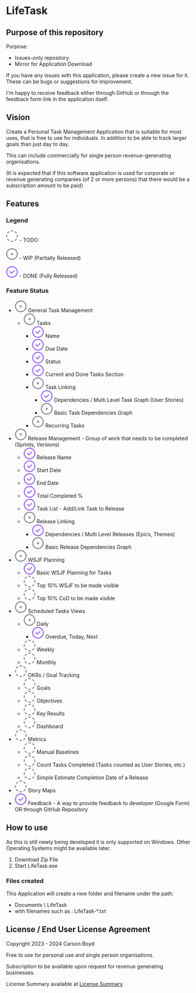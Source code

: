 # LifeTask

## Purpose of this repository
Purpose:
- Issues-only repository
- Mirror for Application Download

If you have any issues with this application, please create a new issue for it.
These can be bugs or suggestions for improvement.

I'm happy to receive feedback either through GitHub or through the feedback form link in the application itself.

## Vision
Create a Personal Task Management Application that is suitable for most uses, that is free to use for individuals.
In addition to be able to track larger goals than just day to day.

This can include commercially for single person revenue-generating organisations.

(It is expected that if this software application is used for corporate or revenue generating companies (of 2 or more persons) that there would be a subscription amount to be paid)

## Features
### Legend
![TODO](https://github.com/Readme-Workflows/Readme-Icons/blob/main/icons/octicons/IssueDrafted.svg) - TODO

![WIP](https://github.com/Readme-Workflows/Readme-Icons/blob/main/icons/octicons/IssueNeutral.svg) - WIP (Partially Released)

![DONE](https://github.com/Readme-Workflows/Readme-Icons/blob/main/icons/octicons/IssueClosed.svg) - DONE (Fully Released)
### Feature Status
- ![WIP](https://github.com/Readme-Workflows/Readme-Icons/blob/main/icons/octicons/IssueNeutral.svg) General Task Management
	- ![WIP](https://github.com/Readme-Workflows/Readme-Icons/blob/main/icons/octicons/IssueNeutral.svg) Tasks
		- ![DONE](https://github.com/Readme-Workflows/Readme-Icons/blob/main/icons/octicons/IssueClosed.svg) Name
		- ![DONE](https://github.com/Readme-Workflows/Readme-Icons/blob/main/icons/octicons/IssueClosed.svg) Due Date
		- ![DONE](https://github.com/Readme-Workflows/Readme-Icons/blob/main/icons/octicons/IssueClosed.svg) Status
		- ![DONE](https://github.com/Readme-Workflows/Readme-Icons/blob/main/icons/octicons/IssueClosed.svg) Current and Done Tasks Section
		- ![WIP](https://github.com/Readme-Workflows/Readme-Icons/blob/main/icons/octicons/IssueNeutral.svg) Task Linking
		    - ![DONE](https://github.com/Readme-Workflows/Readme-Icons/blob/main/icons/octicons/IssueClosed.svg) Dependencies / Multi Level Task Graph (User Stories)
			- ![WIP](https://github.com/Readme-Workflows/Readme-Icons/blob/main/icons/octicons/IssueNeutral.svg) Basic Task Dependencies Graph
		- ![WIP](https://github.com/Readme-Workflows/Readme-Icons/blob/main/icons/octicons/IssueNeutral.svg) Recurring Tasks
- ![WIP](https://github.com/Readme-Workflows/Readme-Icons/blob/main/icons/octicons/IssueNeutral.svg) Release Management - Group of work that needs to be completed (Sprints, Versions)
	- ![DONE](https://github.com/Readme-Workflows/Readme-Icons/blob/main/icons/octicons/IssueClosed.svg) Release Name
	- ![DONE](https://github.com/Readme-Workflows/Readme-Icons/blob/main/icons/octicons/IssueClosed.svg) Start Date
	- ![DONE](https://github.com/Readme-Workflows/Readme-Icons/blob/main/icons/octicons/IssueClosed.svg) End Date
	- ![DONE](https://github.com/Readme-Workflows/Readme-Icons/blob/main/icons/octicons/IssueClosed.svg) Total Completed %
	- ![DONE](https://github.com/Readme-Workflows/Readme-Icons/blob/main/icons/octicons/IssueClosed.svg) Task List - Add/Link Task to Release
	- ![WIP](https://github.com/Readme-Workflows/Readme-Icons/blob/main/icons/octicons/IssueNeutral.svg) Release Linking
		- ![DONE](https://github.com/Readme-Workflows/Readme-Icons/blob/main/icons/octicons/IssueClosed.svg) Dependencies / Multi Level Releases (Epics, Themes)
		- ![WIP](https://github.com/Readme-Workflows/Readme-Icons/blob/main/icons/octicons/IssueNeutral.svg) Basic Release Dependencies Graph
- ![WIP](https://github.com/Readme-Workflows/Readme-Icons/blob/main/icons/octicons/IssueNeutral.svg) WSJF Planning
	- ![DONE](https://github.com/Readme-Workflows/Readme-Icons/blob/main/icons/octicons/IssueClosed.svg) Basic WSJF Planning for Tasks
	- ![TODO](https://github.com/Readme-Workflows/Readme-Icons/blob/main/icons/octicons/IssueDrafted.svg) Top 10% WSJF to be made visible
	- ![TODO](https://github.com/Readme-Workflows/Readme-Icons/blob/main/icons/octicons/IssueDrafted.svg) Top 10% CoD to be made visible
- ![WIP](https://github.com/Readme-Workflows/Readme-Icons/blob/main/icons/octicons/IssueNeutral.svg) Scheduled Tasks Views
	- ![DONE](https://github.com/Readme-Workflows/Readme-Icons/blob/main/icons/octicons/IssueNeutral.svg) Daily
		- ![DONE](https://github.com/Readme-Workflows/Readme-Icons/blob/main/icons/octicons/IssueClosed.svg) Overdue, Today, Next
	- ![TODO](https://github.com/Readme-Workflows/Readme-Icons/blob/main/icons/octicons/IssueDrafted.svg) Weekly
	- ![TODO](https://github.com/Readme-Workflows/Readme-Icons/blob/main/icons/octicons/IssueDrafted.svg) Monthly
- ![TODO](https://github.com/Readme-Workflows/Readme-Icons/blob/main/icons/octicons/IssueDrafted.svg) OKRs / Goal Tracking
	- ![TODO](https://github.com/Readme-Workflows/Readme-Icons/blob/main/icons/octicons/IssueDrafted.svg) Goals
	- ![TODO](https://github.com/Readme-Workflows/Readme-Icons/blob/main/icons/octicons/IssueDrafted.svg) Objectives
	- ![TODO](https://github.com/Readme-Workflows/Readme-Icons/blob/main/icons/octicons/IssueDrafted.svg) Key Results
	- ![TODO](https://github.com/Readme-Workflows/Readme-Icons/blob/main/icons/octicons/IssueDrafted.svg) Dashboard
- ![TODO](https://github.com/Readme-Workflows/Readme-Icons/blob/main/icons/octicons/IssueDrafted.svg) Metrics
	- ![TODO](https://github.com/Readme-Workflows/Readme-Icons/blob/main/icons/octicons/IssueDrafted.svg) Manual Baselines
	- ![TODO](https://github.com/Readme-Workflows/Readme-Icons/blob/main/icons/octicons/IssueDrafted.svg) Count Tasks Completed (Tasks counted as User Stories, etc.)
	- ![TODO](https://github.com/Readme-Workflows/Readme-Icons/blob/main/icons/octicons/IssueDrafted.svg) Simple Estimate Completion Date of a Release
- ![TODO](https://github.com/Readme-Workflows/Readme-Icons/blob/main/icons/octicons/IssueDrafted.svg) Story Maps
- ![DONE](https://github.com/Readme-Workflows/Readme-Icons/blob/main/icons/octicons/IssueClosed.svg) Feedback - A way to provide feedback to developer (Google Form) OR through GitHub Repository

## How to use

As this is still newly being developed it is only supported on Windows.
Other Operating Systems might be available later.

1. Download Zip File
2. Start LifeTask.exe

### Files created
This Application will create a new folder and filename under the path:

- Documents \ LifeTask
- with filenames such as : LifeTask-*.txt

## License / End User License Agreement
Copyright 2023 - 2024 Carson Boyd

Free to use for personal use and single person organisations.

Subscription to be available upon request for revenue generating businesses.

License Summary available at [License Summary](License%20Summary.md)